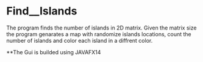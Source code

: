 # Find__Islands
The program finds the number of islands in 2D matrix.
Given the matrix size the program genarates a map with randomize islands locations, count the number of islands and color each island in a diffrent color.

**The Gui is builded using JAVAFX14
